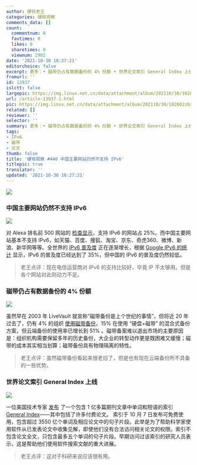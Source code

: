```yaml
---
author: 硬核老王
categories: 硬核观察
comments_data: []
count:
  commentnum: 0
  favtimes: 0
  likes: 0
  sharetimes: 0
  viewnum: 2902
date: '2021-10-30 10:27:21'
editorchoice: false
excerpt: 更多：• 磁带仍占有数据备份的 4% 份额 • 世界论文索引 General Index 上线
fromurl: ''
id: 13937
islctt: false
largepic: https://img.linux.net.cn/data/attachment/album/202110/30/102602z6xijx0zb9ixxyl0.jpg
url: /article-13937-1.html
pic: https://img.linux.net.cn/data/attachment/album/202110/30/102602z6xijx0zb9ixxyl0.jpg.thumb.jpg
related: []
reviewer: ''
selector: ''
summary: 更多：• 磁带仍占有数据备份的 4% 份额 • 世界论文索引 General Index 上线
tags:
- IPv6
- 磁带
- 论文
thumb: false
title: '硬核观察 #440 中国主要网站仍然不支持 IPv6'
titlepic: true
translator: ''
updated: '2021-10-30 10:27:21'
---
```


![](https://img.linux.net.cn/data/attachment/album/202110/30/102602z6xijx0zb9ixxyl0.jpg)


### 中国主要网站仍然不支持 IPv6


![](https://img.linux.net.cn/data/attachment/album/202110/30/102617rs9suh50u0h93wop.jpg)


对 Alexa 排名前 500 网站的 [检查显示](http://www.delong.com/ipv6_alexa500.html)，支持 IPv6 的网站占 25%。而中国主要网站基本不支持 IPv6，如天猫、百度、搜狐、淘宝、京东、奇虎360、微博、新浪、新华网等等。全世界的 [IPv6 普及度](https://www.6connect.com/blog/global-adoption-of-ipv6-top-ten-countries/) 正在逐渐增长，根据 [Google IPv6 的统计](https://www.google.com/intl/en/ipv6/statistics.html) 显示，IPv6 的普及度已经达到了 35%，但中国的 IPv6 的普及度仍然较低。



> 
> 老王点评：现在电信运营商对 IPv6 的支持比较好，毕竟 IP 不太够用。但是各个网站对此则动力不足。
> 
> 
> 


### 磁带仍占有数据备份的 4% 份额


![](https://img.linux.net.cn/data/attachment/album/202110/30/102644yz2om59mknbmmb9o.jpg)


虽然早在 2003 年 LiveVault 就宣称“磁带备份是上个世纪的事情”，但将近 20 年过去了，仍有 4% 的组织 [使用磁带备份](https://www.databarracks.com/resources/data-health-check-2021)，15% 在使用 “硬盘+磁带” 的混合式备份方案，但云端备份的使用率已增长到 51% 。磁带备案难以退出市场的主要原因是：组织机构需要保留多年的历史备份，大企业的转型动作更是既困难又缓慢；磁带的成本其实相当划算；磁带备份具有物理隔离的特性。



> 
> 老王点评：虽然磁带备份看起来很老旧了，但是也有现在云端备份所不具备的一些优势。
> 
> 
> 


### 世界论文索引 General Index 上线


![](https://img.linux.net.cn/data/attachment/album/202110/30/102702zewypmlteyzl76b1.jpg)


一位美国技术专家 [发布](https://www.nature.com/articles/d41586-021-02895-8) 了一个包含 1 亿多篇期刊文章中单词和短语的索引 [General Index](https://archive.org/details/GeneralIndex)——其中包括了许多付费论文。 索引于 10 月 7 日发布可免费使用，包含超过 3550 亿个单词及相应论文中的句子片段。此举是为了帮助科学家使用软件从已发表论文中收集见解，即使他们没有合法访问相关论文的权限。索引不包含论文全文，只包含最多五个单词的句子片段。早期访问过该索引的研究人员表示，这是帮助他们使用软件搜索文献的重大进展。



> 
> 老王点评：这对于科研来说应该很有用。
> 
> 
>